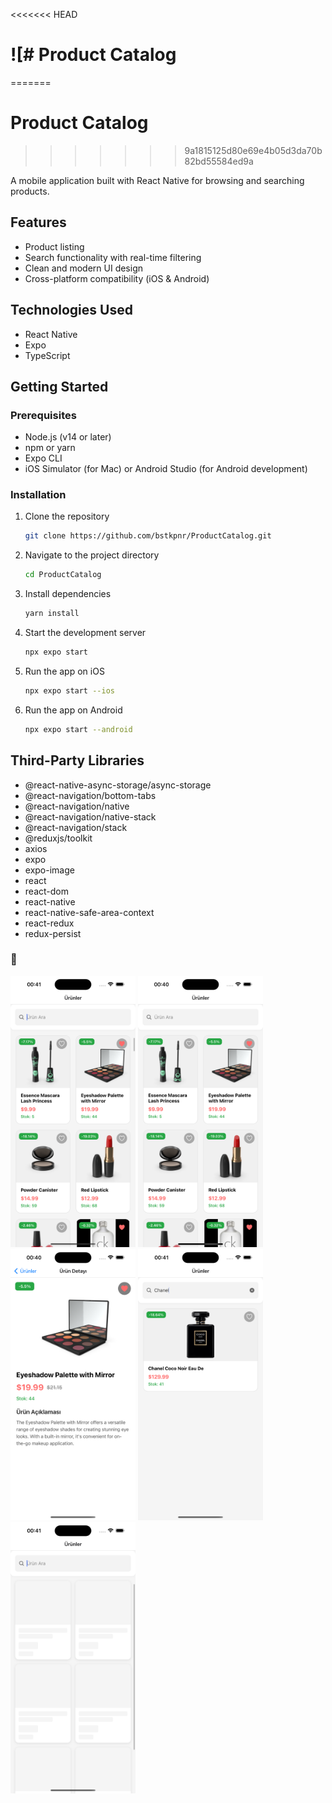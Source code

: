 <<<<<<< HEAD
# ![# Product Catalog
=======
# Product Catalog
>>>>>>> 9a1815125d80e69e4b05d3da70b82bd55584ed9a

A mobile application built with React Native for browsing and searching products.

## Features

- Product listing
- Search functionality with real-time filtering
- Clean and modern UI design
- Cross-platform compatibility (iOS & Android)

## Technologies Used
- React Native
- Expo
- TypeScript



## Getting Started

### Prerequisites

- Node.js (v14 or later)
- npm or yarn
- Expo CLI
- iOS Simulator (for Mac) or Android Studio (for Android development)

### Installation

1. Clone the repository
   ```bash
   git clone https://github.com/bstkpnr/ProductCatalog.git
   ```
2. Navigate to the project directory
   ```bash
   cd ProductCatalog
   ```
3. Install dependencies
   ```bash
   yarn install
   ```
4. Start the development server
   ```bash
   npx expo start
   ```
5. Run the app on iOS
   ```bash
   npx expo start --ios
   ```
6. Run the app on Android
   ```bash
   npx expo start --android
   ```

## Third-Party Libraries

- @react-native-async-storage/async-storage
- @react-navigation/bottom-tabs
- @react-navigation/native
- @react-navigation/native-stack
- @react-navigation/stack
- @reduxjs/toolkit
- axios
- expo
- expo-image
- react
- react-dom
- react-native
- react-native-safe-area-context
- react-redux
- redux-persist

### 👋
<div class="d-flex align-items-center justify-content-center" style="height: 250px;">
<img src="assets/images/img4.png" width='200px'>
<img src="assets/images/img1.png" width='200px'>
<img src="assets/images/img2.png" width='200px'>
<img src="assets/images/img3.png" width='200px'>
<img src="assets/images/img5.png" width='200px'>


</div>

